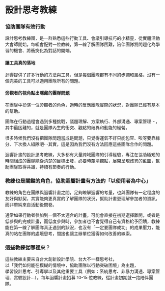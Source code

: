 # 設計思考教練

### 協助團隊有效行動

設計思考教練團，是一群熟悉這些行動工具、會議引導技巧的小精靈，從實體活動大會師開始，每組會配對一位教練，第一線了解團隊困難，陪伴團隊將問題化為學習的機會、將衝突化為對話的開端。

#### 讓工具真的落地

迴響提供了許多行動的方法與工具，但是每個團隊都有不同的步調和風格，沒有一個完美的工具可以適用團隊所有的問題。  


#### 旁觀者的視角點出隱藏的團隊問題

在團隊中扮演一位旁觀者的角色，適時的反應團隊實際的狀況，對團隊已經有基本的幫助。

團隊在行動過程會遇到多種挑戰，議題理解、方案執行、外部溝通、專案管理⋯，其中最困難的，就是團隊內生的衝突、觀點的歧異和動能的經營。

很多時候我們沒有把團隊問題當成是問題，只覺得運氣不好只能包容、唉呀要靠緣分、下次換人組隊吧⋯其實，這是因為我們沒有方法回應這些團隊合作的問題。

迴響計畫的設計思考教練，大多都有大量跨域團隊的引導經驗，專注在協助極短的時間組成的團隊能從清楚的目標出發，必要時釐清觀點，展開呈現歧異的藍圖，幫助團隊取得共識，持續有節奏的行動。  


### 教練也是關鍵的角色，協助迴響計畫有方法的「以使用者為中心」

教練的角色在團隊與迴響計畫之間，足夠瞭解迴響的考量，也與團隊有一定程度的友好與默契，其實能夠更真實的了解團隊的狀況，幫助計畫更理解參加者的資訊，而非單純來自活動後問卷。

通常如果行動者參加到一個不太適合的計畫，可能會直接在初期選擇離開，或者是低參與的完成計畫，而低度參與時，參加者也不會覺得自己有資格給予回饋，教練能在第一線了解團隊真正遇到的狀況，也沒有「一定要團隊成功」的成果壓力，能真的站在團隊的處境思考，間接也讓主辦單位獲得如何改善的線索。  


### 這些教練從哪裡來？

這些教練主要來自台大創新設計學院、台大不一樣思考社，  
以「我們如何能在模糊的情境中，協助團隊以行動突破困境」為主題，  
學習設計思考、引導學以及其他重要工具（例如：系統思考、非暴力溝通、專案管理、實驗設計...），每年迴響計畫招募 10-15 位教練，從計畫初期就一路陪伴團隊。

